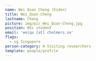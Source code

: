 ```yaml
---
name: Wei Quan Cheng (Eiden)
title: Wei_Quan-Cheng
lastname: Cheng
picture: img/pic_Wei_Quan-Cheng.jpg
position: BSc student
email: 'weiqu [at] chalmers.se'
flags:
  - sg Singapore
person-category: H Visiting researchers
template: people/profile
---
```


